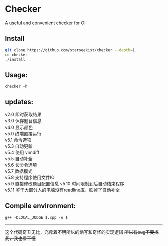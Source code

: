 # Checker
A useful and convenient checker for OI

## Install
```bash
git clone https://github.com/starseekist/checker --depth=1
cd checker
./install
```

## Usage:
```
checker -h
```

## updates:
v2.0 即时获取结果  
v3.0 保存题目信息  
v4.0 显示颜色  
v5.0 终端直接运行  
v5.1 命令选项  
v5.3 自动更新  
v5.4 使用 vimdiff  
v5.5 自动补全  
v5.6 长命令选项  
v5.7 数据模式  
v5.8 支持程序使用文件IO  
v5.9 直接修改题目配置信息
v5.10 时间限制到后自动结束程序  
v5.11 鉴于大部分人的电脑没有readline库，砍掉了自动补全  


## Compile environment:
```
g++ -DLOCAL_JUDGE $.cpp -o $
```

---
这个代码奇丑无比，充斥着不明所以的缩写和奇怪的实现逻辑 ~~所以有bug不要找我，我也看不懂~~
